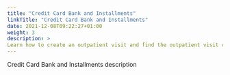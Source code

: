 ```yaml
---
title: "Credit Card Bank and Installments"
linkTitle: "Credit Card Bank and Installments"
date: 2021-12-08T09:22:27+01:00
weight: 3
description: >
Learn how to create an outpatient visit and find the outpatient visit created previously
---
```


Credit Card Bank and Installments description
